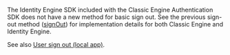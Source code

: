 The Identity Engine SDK included with the Classic Engine Authentication SDK does not have a new method for basic sign out. See the previous sign-out method ([signOut](https://github.com/okta/okta-auth-js/tree/master#signout)) for implementation details for both Classic Engine and Identity Engine.

See also [User sign out (local app)](/docs/guides/oie-embedded-sdk-use-case-basic-sign-out/nodejs/main/).